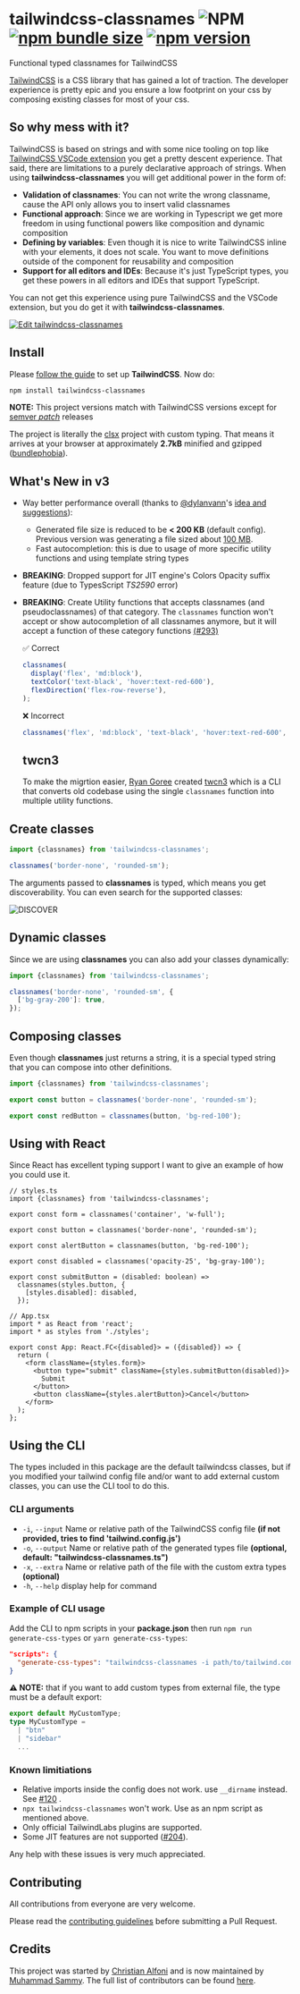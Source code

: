 # tailwindcss-classnames ![NPM](https://img.shields.io/npm/l/tailwindcss-classnames) [![npm bundle size](https://img.shields.io/bundlephobia/minzip/tailwindcss-classnames)](https://bundlephobia.com/result?p=tailwindcss-classnames) [![npm version](https://img.shields.io/npm/v/tailwindcss-classnames.svg)](https://www.npmjs.com/package/tailwindcss-classnames)

Functional typed classnames for TailwindCSS

[TailwindCSS](https://tailwindcss.com/) is a CSS library that has gained a lot of traction. The developer experience is pretty epic and you ensure a low footprint on your css by composing existing classes for most of your css.

## So why mess with it?

TailwindCSS is based on strings and with some nice tooling on top like [TailwindCSS VSCode extension](https://marketplace.visualstudio.com/items?itemName=bradlc.vscode-tailwindcss) you get a pretty descent experience. That said, there are limitations to a purely declarative approach of strings. When using **tailwindcss-classnames** you will get additional power in the form of:

- **Validation of classnames**: You can not write the wrong classname, cause the API only allows you to insert valid classnames
- **Functional approach**: Since we are working in Typescript we get more freedom in using functional powers like composition and dynamic composition
- **Defining by variables**: Even though it is nice to write TailwindCSS inline with your elements, it does not scale. You want to move definitions outside of the component for reusability and composition
- **Support for all editors and IDEs**: Because it's just TypeScript types, you get these powers in all editors and IDEs that support TypeScript.

You can not get this experience using pure TailwindCSS and the VSCode extension, but you do get it with **tailwindcss-classnames**.

[![Edit tailwindcss-classnames](https://codesandbox.io/static/img/play-codesandbox.svg)](https://codesandbox.io/s/elegant-lederberg-sih5r?fontsize=14&hidenavigation=1&theme=dark)

## Install

Please [follow the guide](https://tailwindcss.com/docs/installation/) to set up **TailwindCSS**. Now do:

```bash
npm install tailwindcss-classnames
```

**NOTE:** This project versions match with TailwindCSS versions except for [semver _patch_](https://semver.org/) releases

The project is literally the [clsx](https://www.npmjs.com/package/clsx) project with custom typing. That means it arrives at your browser at approximately **2.7kB** minified and gzipped ([bundlephobia](https://bundlephobia.com/result?p=tailwindcss-classnames)).

## **What's New in v3**

- Way better performance overall (thanks to [@dylanvann](https://github.com/DylanVann)'s [idea and suggestions](https://github.com/muhammadsammy/tailwindcss-classnames/pull/281#discussion_r731682711)):

  - Generated file size is reduced to be **< 200 KB** (default config). Previous version was generating a file sized about [100 MB](https://github.com/muhammadsammy/tailwindcss-classnames/issues/282).
  - Fast autocompletion: this is due to usage of more specific utility functions and using template string types

- **BREAKING**: Dropped support for JIT engine's Colors Opacity suffix feature (due to TypesScript _TS2590_ error)

- **BREAKING**: Create Utility functions that accepts classnames (and pseudoclassnames) of that category. The `classnames` function won't accept or show autocompletion of all classnames anymore, but it will accept a function of these category functions [(#293)](https://github.com/muhammadsammy/tailwindcss-classnames/issues/293)

  ✅ Correct

  ```ts
  classnames(
    display('flex', 'md:block'),
    textColor('text-black', 'hover:text-red-600'),
    flexDirection('flex-row-reverse'),
  );
  ```

  ❌ Incorrect

  ```ts
  classnames('flex', 'md:block', 'text-black', 'hover:text-red-600', 'flex-row-reverse');
  ```

  ## **twcn3**

  To make the migrtion easier, [Ryan Goree](https://github.com/ryangoree) created [twcn3](https://www.npmjs.com/package/twcn3) which is a CLI that converts old codebase using the single `classnames` function into multiple utility functions.

## Create classes

```js
import {classnames} from 'tailwindcss-classnames';

classnames('border-none', 'rounded-sm');
```

The arguments passed to **classnames** is typed, which means you get discoverability. You can even search for the supported classes:

![DISCOVER](/discover.png)

## Dynamic classes

Since we are using **classnames** you can also add your classes dynamically:

```js
import {classnames} from 'tailwindcss-classnames';

classnames('border-none', 'rounded-sm', {
  ['bg-gray-200']: true,
});
```

## Composing classes

Even though **classnames** just returns a string, it is a special typed string that you can compose into other definitions.

```js
import {classnames} from 'tailwindcss-classnames';

export const button = classnames('border-none', 'rounded-sm');

export const redButton = classnames(button, 'bg-red-100');
```

## Using with React

Since React has excellent typing support I want to give an example of how you could use it.

```tsx
// styles.ts
import {classnames} from 'tailwindcss-classnames';

export const form = classnames('container', 'w-full');

export const button = classnames('border-none', 'rounded-sm');

export const alertButton = classnames(button, 'bg-red-100');

export const disabled = classnames('opacity-25', 'bg-gray-100');

export const submitButton = (disabled: boolean) =>
  classnames(styles.button, {
    [styles.disabled]: disabled,
  });

// App.tsx
import * as React from 'react';
import * as styles from './styles';

export const App: React.FC<{disabled}> = ({disabled}) => {
  return (
    <form className={styles.form}>
      <button type="submit" className={styles.submitButton(disabled)}>
        Submit
      </button>
      <button className={styles.alertButton}>Cancel</button>
    </form>
  );
};
```

## Using the CLI

The types included in this package are the default tailwindcss classes, but if you modified your tailwind config file and/or want to add external custom classes, you can use the CLI tool to do this.

### CLI arguments

- `-i`, `--input` Name or relative path of the TailwindCSS config file **(if not provided, tries to find 'tailwind.config.js')**
- `-o`, `--output` Name or relative path of the generated types file **(optional, default: "tailwindcss-classnames.ts")**
- `-x`, `--extra` Name or relative path of the file with the custom extra types **(optional)**
- `-h`, `--help` display help for command

### Example of CLI usage

Add the CLI to npm scripts in your **package.json** then run `npm run generate-css-types` or `yarn generate-css-types`:

```json
"scripts": {
  "generate-css-types": "tailwindcss-classnames -i path/to/tailwind.config.js -o path/to/output-file.ts"
}
```

**⚠️ NOTE:** that if you want to add custom types from external file, the type must be a default export:

```ts
export default MyCustomType;
type MyCustomType =
  | "btn"
  | "sidebar"
  ...
```

### Known limitiations

- Relative imports inside the config does not work. use `__dirname` instead. See [#120](https://github.com/muhammadsammy/tailwindcss-classnames/issues/120) .
- `npx tailwindcss-classnames` won't work. Use as an npm script as mentioned above.
- Only official TailwindLabs plugins are supported.
- Some JIT features are not supported ([#204](https://github.com/muhammadsammy/tailwindcss-classnames/issues/204)).

Any help with these issues is very much appreciated.

## Contributing

All contributions from everyone are very welcome.

Please read the [contributing guidelines](./CONTRIBUTING.md) before submitting a Pull Request.

## Credits

This project was started by [Christian Alfoni](https://github.com/christianalfoni) and is now maintained by [Muhammad Sammy](https://github.com/muhammadsammy). The full list of contributors can be found [here](https://github.com/muhammadsammy/tailwindcss-classnames/graphs/contributors).
